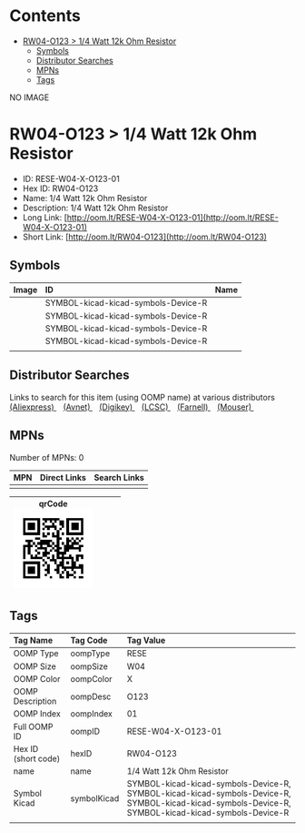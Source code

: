 



Contents
========

* [RW04-O123 > 1/4 Watt 12k Ohm Resistor](#rw04-o123--14-watt-12k-ohm-resistor)
	* [Symbols](#symbols)
	* [Distributor Searches](#distributor-searches)
	* [MPNs](#mpns)
	* [Tags](#tags)
  
NO IMAGE  
# RW04-O123 > 1/4 Watt 12k Ohm Resistor

- ID: RESE-W04-X-O123-01
- Hex ID: RW04-O123
- Name: 1/4 Watt 12k Ohm Resistor
- Description: 1/4 Watt 12k Ohm Resistor
- Long Link: [http://oom.lt/RESE-W04-X-O123-01](http://oom.lt/RESE-W04-X-O123-01)
- Short Link: [http://oom.lt/RW04-O123](http://oom.lt/RW04-O123)

## Symbols
  

|Image|ID|Name|
| :--- | :--- | :--- |
|![]()|SYMBOL-kicad-kicad-symbols-Device-R||
|![]()|SYMBOL-kicad-kicad-symbols-Device-R||
|![]()|SYMBOL-kicad-kicad-symbols-Device-R||
|![]()|SYMBOL-kicad-kicad-symbols-Device-R||
||||

## Distributor Searches
  
Links to search for this item (using OOMP name) at various distributors  
[(Aliexpress) ](https://www.aliexpress.com/wholesale?SearchText=11171/4+Watt+12k+Ohm+Resistor)&nbsp;&nbsp;&nbsp;[(Avnet) ](https://www.avnet.com/shop/us/search/1/4+Watt+12k+Ohm+Resistor)&nbsp;&nbsp;&nbsp;[(Digikey) ](https://www.digikey.co.uk/en/products/result?s=1/4+Watt+12k+Ohm+Resistor)&nbsp;&nbsp;&nbsp;[(LCSC) ](https://www.lcsc.com/search?q=1/4+Watt+12k+Ohm+Resistor)&nbsp;&nbsp;&nbsp;[(Farnell) ](https://uk.farnell.com/search?st=1/4+Watt+12k+Ohm+Resistor)&nbsp;&nbsp;&nbsp;[(Mouser) ](https://www.mouser.com/c/?q=1/4+Watt+12k+Ohm+Resistor)&nbsp;&nbsp;&nbsp;
## MPNs
  
Number of MPNs: 0  

|MPN|Direct Links|Search Links|
| :--- | :--- | :--- |
||||
  

|qrCode<br>[![](https://raw.githubusercontent.com/oomlout/oomlout_OOMP_parts_V2/main/RESE/W04/X/O123/01/qrCode_140.png)](https://github.com/oomlout/oomlout_OOMP_parts_V2/tree/main/RESE/W04/X/O123/01/qrCode.png)||||
| :---: | :---: | :---: | :---: |

## Tags
  

|Tag Name|Tag Code|Tag Value|
| :--- | :--- | :--- |
|OOMP Type|oompType|RESE|
|OOMP Size|oompSize|W04|
|OOMP Color|oompColor|X|
|OOMP Description|oompDesc|O123|
|OOMP Index|oompIndex|01|
|Full OOMP ID|oompID|RESE-W04-X-O123-01|
|Hex ID (short code)|hexID|RW04-O123|
|name|name|1/4 Watt 12k Ohm Resistor|
|Symbol Kicad|symbolKicad|SYMBOL-kicad-kicad-symbols-Device-R, SYMBOL-kicad-kicad-symbols-Device-R, SYMBOL-kicad-kicad-symbols-Device-R, SYMBOL-kicad-kicad-symbols-Device-R|
||||
